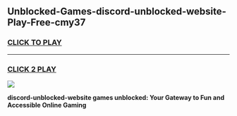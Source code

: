 
## Unblocked-Games-discord-unblocked-website-Play-Free-cmy37
<h3>
<a href="https://premium76.site?title=discord-unblocked-website&ref=12A">CLICK TO PLAY</a></h3>
<hr>

<h3>
<a href="https://premium76.site?title=discord-unblocked-website&ref=12A">CLICK 2 PLAY</a>
  
</h3>

<a href="https://premium76.site?title=discord-unblocked-website&ref=12A"><img src="https://clearcache.store/games.png"></a>


**discord-unblocked-website games unblocked: Your Gateway to Fun and Accessible Online Gaming**
